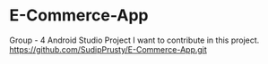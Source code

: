 # E-Commerce-App
Group - 4 Android Studio Project
I want to contribute in this project.
https://github.com/SudipPrusty/E-Commerce-App.git
